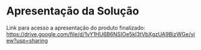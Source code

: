 # Apresentação da Solução

Link para acesso a apresentação do produto finalizado:
https://drive.google.com/file/d/1vY1HU6B6NSIOe5kI3tVbXgzUA9BizWGe/view?usp=sharing
